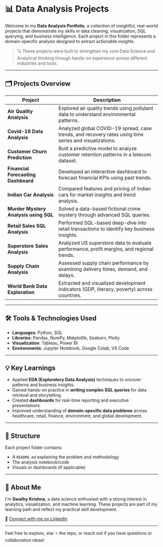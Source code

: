 # 📊 Data Analysis Projects

Welcome to my **Data Analysis Portfolio**, a collection of insightful, real-world projects that demonstrate my skills in data cleaning, visualization, SQL querying, and business intelligence. Each project in this folder represents a domain-specific analysis designed to extract actionable insights.

> 🔍 These projects were built to strengthen my core Data Science and Analytical thinking through hands-on experience across different industries and tools.

---

## 🗂️ Projects Overview

| Project | Description |
|--------|-------------|
| **Air Quality Analysis** | Explored air quality trends using pollutant data to understand environmental patterns. |
| **Covid-19 Data Analysis** | Analyzed global COVID-19 spread, case trends, and recovery rates using time series and visualizations. |
| **Customer Churn Prediction** | Built a predictive model to analyze customer retention patterns in a telecom dataset. |
| **Financial Forecasting Dashboard** | Developed an interactive dashboard to forecast financial KPIs using past trends. |
| **Indian Car Analysis** | Compared features and pricing of Indian cars for market insights and trend analysis. |
| **Murder Mystery Analysis using SQL** | Solved a data-based fictional crime mystery through advanced SQL queries. |
| **Retail Sales SQL Analysis** | Performed SQL-based deep-dive into retail transactions to identify key business insights. |
| **Superstore Sales Analysis** | Analyzed US superstore data to evaluate performance, profit margins, and regional trends. |
| **Supply Chain Analysis** | Assessed supply chain performance by examining delivery times, demand, and delays. |
| **World Bank Data Exploration** | Extracted and visualized development indicators (GDP, literacy, poverty) across countries. |

---

## 🛠️ Tools & Technologies Used

- **Languages**: Python, SQL
- **Libraries**: Pandas, NumPy, Matplotlib, Seaborn, Plotly
- **Visualization**: Tableau, Power BI
- **Environments**: Jupyter Notebook, Google Colab, VS Code

---

## 💡 Key Learnings

- Applied **EDA (Exploratory Data Analysis)** techniques to uncover patterns and business insights.
- Gained hands-on practice in **writing complex SQL queries** for data retrieval and storytelling.
- Created **dashboards** for real-time reporting and executive presentations.
- Improved understanding of **domain-specific data problems** across healthcare, retail, finance, environment, and global development.

---

## 📁 Structure

Each project folder contains:
- A `README.md` explaining the problem and methodology
- The analysis notebook/code
- Visuals or dashboards (if applicable)

---

## 🙋 About Me

I'm **Swathy Krishna**, a data science enthusiast with a strong interest in analytics, visualization, and machine learning. These projects are part of my learning path and reflect my practical skill development.

📌 [Connect with me on LinkedIn](https://www.linkedin.com/in/swathy-krishna)

---

Feel free to explore, star ⭐ the repo, or reach out if you have questions or collaboration ideas!
